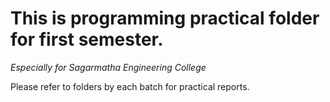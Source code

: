 # This is programming practical folder for first semester.
*Especially for Sagarmatha Engineering College*

Please refer to folders by each batch for practical reports.